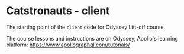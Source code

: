 # Catstronauts - client

The starting point of the `client` code for Odyssey Lift-off course.

The course lessons and instructions are on Odyssey, Apollo's learning platform: https://www.apollographql.com/tutorials/
